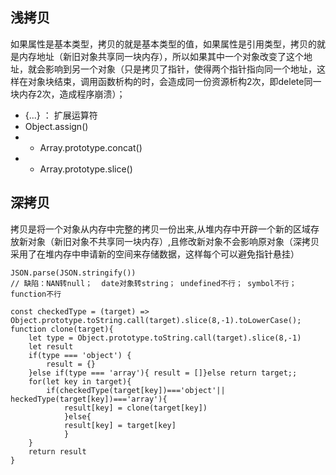 

## 浅拷贝

如果属性是基本类型，拷贝的就是基本类型的值，如果属性是引用类型，拷贝的就是内存地址（新旧对象共享同一块内存），所以如果其中一个对象改变了这个地址，就会影响到另一个对象（只是拷贝了指针，使得两个指针指向同一个地址，这样在对象块结束，调用函数析构的时，会造成同一份资源析构2次，即delete同一块内存2次，造成程序崩溃）；

- {...} ： 扩展运算符
- Object.assign()
- -   Array.prototype.concat()
- -   Array.prototype.slice()

## 深拷贝

拷贝是将一个对象从内存中完整的拷贝一份出来,从堆内存中开辟一个新的区域存放新对象（新旧对象不共享同一块内存）,且修改新对象不会影响原对象（深拷贝采用了在堆内存中申请新的空间来存储数据，这样每个可以避免指针悬挂）

```JS
JSON.parse(JSON.stringify())
// 缺陷：NAN转null；  date对象转string； undefined不行； symbol不行； function不行

const checkedType = (target) => Object.prototype.toString.call(target).slice(8,-1).toLowerCase();
function clone(target){
	let type = Object.prototype.toString.call(target).slice(8,-1)
	let result
	if(type === 'object') {
		result = {}
	}else if(type === 'array'){ result = []}else return target;;
	for(let key in target){
		if(checkedType(target[key])==='object'|| heckedType(target[key])==='array'){
			result[key] = clone(target[key])
			}else{
			result[key] = target[key]
			}
	}
	return result
}
```